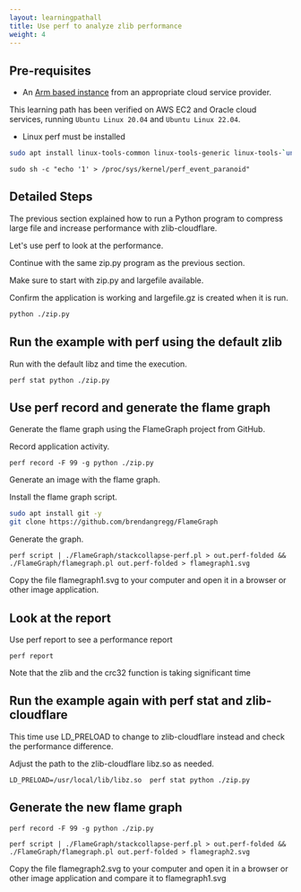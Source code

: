 ```yaml
---
layout: learningpathall
title: Use perf to analyze zlib performance
weight: 4
---
```


## Pre-requisites

* An [Arm based instance](/learning-paths/server-and-cloud/providers) from an appropriate cloud service provider.

This learning path has been verified on AWS EC2 and Oracle cloud services, running `Ubuntu Linux 20.04` and `Ubuntu Linux 22.04`.

* Linux perf must be installed

```bash
sudo apt install linux-tools-common linux-tools-generic linux-tools-`uname -r` -y
```

```console
sudo sh -c "echo '1' > /proc/sys/kernel/perf_event_paranoid"
```

## Detailed Steps

The previous section explained how to run a Python program to compress large file and increase performance with zlib-cloudflare. 

Let's use perf to look at the performance.

Continue with the same zip.py program as the previous section.

Make sure to start with zip.py and largefile available. 

Confirm the application is working and largefile.gz is created when it is run.

```bash
python ./zip.py
```

## Run the example with perf using the default zlib

Run with the default libz and time the execution.

```console
perf stat python ./zip.py
```

## Use perf record and generate the flame graph

Generate the flame graph using the FlameGraph project from GitHub. 

Record application activity.

```console
perf record -F 99 -g python ./zip.py
```

Generate an image with the flame graph. 

Install the flame graph script. 

```bash
sudo apt install git -y
git clone https://github.com/brendangregg/FlameGraph
```

Generate the graph.

```console
perf script | ./FlameGraph/stackcollapse-perf.pl > out.perf-folded && ./FlameGraph/flamegraph.pl out.perf-folded > flamegraph1.svg
```

Copy the file flamegraph1.svg to your computer and open it in a browser or other image application.

## Look at the report

Use perf report to see a performance report

```console
perf report
```

Note that the zlib and the crc32 function is taking significant time

## Run the example again with perf stat and zlib-cloudflare

This time use LD_PRELOAD to change to zlib-cloudflare instead and check the performance difference. 

Adjust the path to the zlib-cloudflare libz.so as needed. 

```console
LD_PRELOAD=/usr/local/lib/libz.so  perf stat python ./zip.py
```

## Generate the new flame graph

```console
perf record -F 99 -g python ./zip.py
```

```console
perf script | ./FlameGraph/stackcollapse-perf.pl > out.perf-folded && ./FlameGraph/flamegraph.pl out.perf-folded > flamegraph2.svg
```

Copy the file flamegraph2.svg to your computer and open it in a browser or other image application and compare it to flamegraph1.svg
